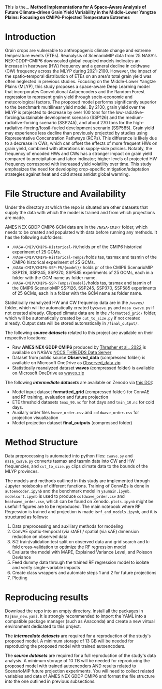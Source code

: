This is the... **Method Implementations for A Space-Aware Analysis of Future Climate-driven Grain Yield Variability in the Middle-Lower Yangtze Plains: Focusing on CMIP6-Projected Temperature Extremes**

# Introduction

   Grain crops are vulnerable to anthropogenic climate change and extreme temperature events (ETEs). Reanalysis of ScenarioMIP data from 25 NASA's NEX-GDDP-CMIP6 downscaled global coupled models indicates an increase in heatwave (HW) frequency and a general decline in coldwave (CW) frequency across the MLYP during 2021-2100. However, the impact of the spatio-temporal distribution of ETEs on an area's total grain yield was often neglected in previous studies. Focusing on the Middle-Lower Yangtze Plains (MLYP), this study proposes a space-aware Deep Learning model that incorporates Convolutional Autoencoders and the Random Forest regression to represent grain yield through socio-economic and meteorological factors. The proposed model performs significantly superior to the benchmark multilinear yield model. By 2100, grain yield over the MLYP is projected to decrease by over 100 tons for the low-radiative-forcing/sustainable development scenario (SSP126) and the medium-radiative-forcing scenario (SSP245), and about 270 tons for the high-radiative-forcing/fossil-fueled development scenario (SSP585). Grain yield may experience less decline than previously projected by studies using Representative Concentration Pathways (RCPs). This difference is likely due to a decrease in CWs, which can offset the effects of more frequent HWs on grain yield, combined with alterations in supply-side policies. Notably, the frequency of encoded HWs and CWs has a stronger impact on grain yield compared to precipitation and labor indicator; higher levels of projected HW frequency correspond with increased yield volatility over time. This study emphasizes the need for developing crop-specific mitigation/adaptation strategies against heat and cold stress amidst global warming.

# File Structure and Availability

Under the directory at which the repo is situated are other datasets that supply the data with which the model is trained and from which projections are made. 

AMES NEX GDDP CMIP6 GCM data are in the `/NASA-CMIP/` folder, which needs to be created and populated with data before running any methods. It has the following subfolders:

- `/NASA-CMIP/CMIP6-Historical-PR/`holds pr of the CMIP6 historical experiment of 25 GCMs.
- `/NASA-CMIP/CMIP6-Historical-Temps/`holds tas, tasmax and tasmin of the CMIP6 historical experiment of 25 GCMs.
- `/NASA-CMIP/CMIP6-SSP-PR/{model}/` holds pr of the CMIP6 ScenarioMIP SSP126, SSP245, SSP370, SSP585 experiments of 25 GCMs, each in a folder with the GCM name as folder name.
- `/NASA-CMIP/CMIP6-SSP-Temps/{model}/`holds tas, tasmax and tasmin of the CMIP6 ScenarioMIP SSP126, SSP245, SSP370, SSP585 experiments of 25 GCMs, each in a folder with the GCM name as folder name.

Statistically reanalyzed HW and CW frequency data are in the `/waves/` folder, which will be automatically created by`cwave.py` and `nasa_cwave.py` if not created already. Clipped climate data are in the `/formatted_grid/` folder,  which will be automatically created by `cut_to_size.py` if not created already. Output data will be stored automatically in `/final_output/`.

The following ***source datasets*** related to this project are available on their respective locations:
- Raw **AMES NEX GDDP CMIP6** produced by [Thrasher et al., 2022](https://www.nature.com/articles/s41597-022-01393-4) is available on NASA's [NCCS THREDDS Data Server](https://ds.nccs.nasa.gov/thredds/catalog/AMES/NEX/GDDP-CMIP6/catalog.html)
- Dataset from public source **Observed_data** (compressed folder) is available on Microsoft OneDrive as [Observed_data.zip](https://bssgj-my.sharepoint.com/:u:/g/personal/michael_mu13973-binj_basischina_com/ETXlnzOAXLZBhCMZQxf6wxABP9ovb5bY542BR_Asqyb6Xw?e=pUhIKv)
- Statistically reanalyzed dataset **waves** (compressed folder) is available on Microsoft OneDrive as [waves.zip](https://bssgj-my.sharepoint.com/:u:/g/personal/michael_mu13973-binj_basischina_com/EdjJqEPY27dAlpgWm9at0AsBGfoy3cxeMx9fjZGs1CRW6w?e=f46eGX)

The following ***intermediate datasets*** are available on Zenodo via [this DOI](https://doi.org/10.5281/zenodo.10924805):
- Model input dataset **formatted_grid** (compressed folder) for ConvAE and RF training, evaluation and future projection
- ETE threshold datasets `tmax_90.nc` for hot days and `tmin_10.nc` for cold days.
- Auxilary order files `hwave_order.csv` and `coldwave_order.csv` for projection visualization
- Model projection dataset **final_outputs** (compressed folder)

# Method Structure

Data preprocessing is automated into python files: `cwave.py` and `nasa_cwave.py` converts tasmax and tasmin data into CW and HW frequencies, and `cut_to_size.py` clips climate data to the bounds of the MLYP provinces.

The models and methods outlined in this study are implemented through Jupyter notebooks of different functions. Training of ConvAEs is done in `autoencoder.ipynb` and the benchmark model in `yaumain.ipynb`. `modelsort.ipynb` is used to produce `coldwave_order.csv` and `heatwave_order.csv`, which can be found on Zenodo. `plots.ipynb` might be useful if figures are to be reproduced. The main notebook where RF Regression is trained and projection is made is`rf_and_models.ipynb`, and it is structured as follows:

1. Data preprocessing and auxiliary methods for modeling
2. ConvAE spatio-temporal (via stAE) / spatial (via sAE) dimension reduction on observed data
3. 8:2 train/validation:test split on observed data and grid search and k-fold cross-validation to optimize the RF regression model
4. Evaluate the model with MAPE, Explained Variance Level, and Poisson Deviance
5. Feed dummy data through the trained RF regression model to isolate and verify single-variable impacts
6. Create class wrappers and automate steps 1 and 2 for future projections
7. Plotting

# Reproducing results

Download the repo into an empty directory. Install all the packages in `MzjEnv_new.yaml`. It is strongly recommended to import the YAML into a compatible package manager (such as Anaconda) and create a new virtual environment dedicated to this project.

The ***intermediate datasets*** are required for a reproduction of the study's proposed model. A minimum storage of 13 GB will be needed for reproducing the proposed model with trained autoencoders.

The ***source datasets*** are required for a full reproduction of the study's data analysis. A minimum storage of 10 TB will be needed for reproducing the proposed model with trained autoencoders AND results related to ScenarioMIP future projection experiments. You will need to collect related variables and data of AMES NEX GDDP CMIP6 and format the file structure into the one outlined in previous subsections.
